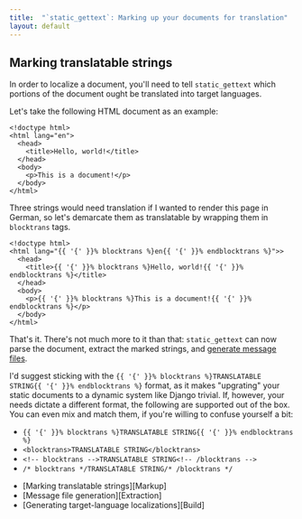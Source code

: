 ```yaml
---
title:  "`static_gettext`: Marking up your documents for translation"
layout: default
---
```

Marking translatable strings
----------------------------

In order to localize a document, you'll need to tell `static_gettext`
which portions of the document ought be translated into target languages.

Let's take the following HTML document as an example:

    <!doctype html>
    <html lang="en">
      <head>
        <title>Hello, world!</title>
      </head>
      <body>
        <p>This is a document!</p>
      </body>
    </html>

Three strings would need translation if I wanted to render this page in German,
so let's demarcate them as translatable by wrapping them in `blocktrans` tags.

    <!doctype html>
    <html lang="{{ '{' }}% blocktrans %}en{{ '{' }}% endblocktrans %}">>
      <head>
        <title>{{ '{' }}% blocktrans %}Hello, world!{{ '{' }}% endblocktrans %}</title>
      </head>
      <body>
        <p>{{ '{' }}% blocktrans %}This is a document!{{ '{' }}% endblocktrans %}</p>
      </body>
    </html>

That's it.  There's not much more to it than that: `static_gettext` can now parse
the document, extract the marked strings, and [generate message files][Extraction].


I'd suggest sticking with the `{{ '{' }}% blocktrans %}TRANSLATABLE STRING{{ '{' }}% endblocktrans %}`
format, as it makes "upgrating" your static documents to a dynamic system
like Django trivial.  If, however, your needs dictate a different format,
the following are supported out of the box.  You can even mix and match
them, if you're willing to confuse yourself a bit:

*   `{{ '{' }}% blocktrans %}TRANSLATABLE STRING{{ '{' }}% endblocktrans %}`
*   `<blocktrans>TRANSLATABLE STRING</blocktrans>`
*   `<!-- blocktrans -->TRANSLATABLE STRING<!-- /blocktrans -->`
*   `/* blocktrans */TRANSLATABLE STRING/* /blocktrans */`

<ul class="usage" role="navigation">
  <li>[Marking translatable strings][Markup]</li>
  <li>[Message file generation][Extraction]</li>
  <li>[Generating target-language localizations][Build]</li>
</ul>

[Markup]:     markup.html
[Extraction]: extraction.html
[Build]:      build.html
[install]:  ./install.html
[example]:  http://github.com/mikewest/static_gettext/tree/master/example/
